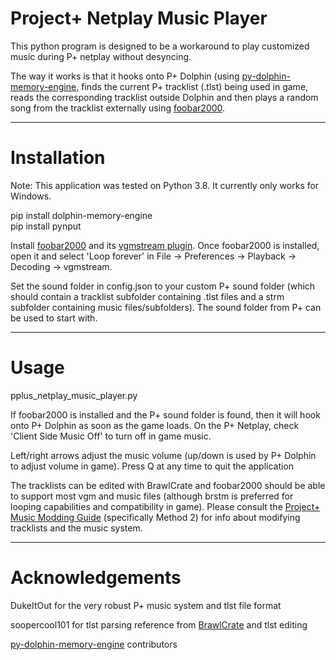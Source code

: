 # Project+ Netplay Music Player

This python program is designed to be a workaround to play customized music during P+ netplay without desyncing.

The way it works is that it hooks onto P+ Dolphin (using [py-dolphin-memory-engine](py-dolphin-memory-engine
), finds the current P+ tracklist (.tlst) being used in game, reads the corresponding tracklist outside Dolphin and then plays a random song from the tracklist externally using [foobar2000](https://www.foobar2000.org/).

***

# Installation
Note: This application was tested on Python 3.8. It currently only works for Windows.

pip install dolphin-memory-engine   
pip install pynput

Install [foobar2000](https://www.foobar2000.org/) and its [vgmstream plugin](https://www.foobar2000.org/components/view/foo_input_vgmstream). Once foobar2000 is installed, open it and select 'Loop forever' in File -> Preferences -> Playback -> Decoding -> vgmstream.

Set the sound folder in config.json to your custom P+ sound folder (which should contain a tracklist subfolder containing .tlst files and a strm subfolder containing music files/subfolders). The sound folder from P+ can be used to start with.

***

# Usage

pplus_netplay_music_player.py

If foobar2000 is installed and the P+ sound folder is found, then it will hook onto P+ Dolphin as soon as the game loads. On the P+ Netplay, check 'Client Side Music Off' to turn off in game music.

Left/right arrows adjust the music volume (up/down is used by P+ Dolphin to adjust volume in game). Press Q at any time to quit the application

The tracklists can be edited with BrawlCrate and foobar2000 should be able to support most vgm and music files (although brstm is preferred for looping capabilities and compatibility in game). Please consult the [Project+ Music Modding Guide](https://docs.google.com/document/d/1AC4isXShcu9ufUwM5H34dR2orLmsW0xCZXz_lubhixY/edit) (specifically Method 2) for info about modifying tracklists and the music system.

***

# Acknowledgements

DukeItOut for the very robust P+ music system and tlst file format

soopercool101 for tlst parsing reference from [BrawlCrate](https://github.com/soopercool101/BrawlCrate) and tlst editing

[py-dolphin-memory-engine](https://github.com/henriquegemignani/py-dolphin-memory-engine) contributors
